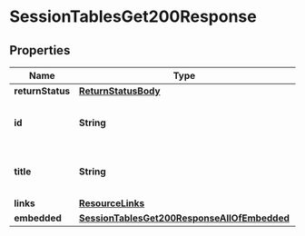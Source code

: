 

# SessionTablesGet200Response


## Properties

| Name | Type | Description | Notes |
|------------ | ------------- | ------------- | -------------|
|**returnStatus** | [**ReturnStatusBody**](ReturnStatusBody.md) |  |  [optional] |
|**id** | **String** | Feed or Entry instance identifier. |  [optional] |
|**title** | **String** | Simple localized title for the feed. |  [optional] |
|**links** | [**ResourceLinks**](ResourceLinks.md) |  |  [optional] |
|**embedded** | [**SessionTablesGet200ResponseAllOfEmbedded**](SessionTablesGet200ResponseAllOfEmbedded.md) |  |  [optional] |



